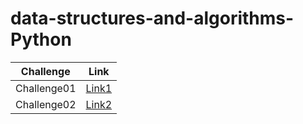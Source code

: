 # data-structures-and-algorithms-Python

Challenge | Link
------------ | -------------
Challenge01 | [Link1](https://github.com/MohammadAl-khatib/data-structures-and-algorithms-Python/blob/main/python_array_reverse/README.md)
Challenge02 | [Link2](https://github.com/MohammadAl-khatib/data-structures-and-algorithms-Python/blob/main/python_insert_array/README.md)